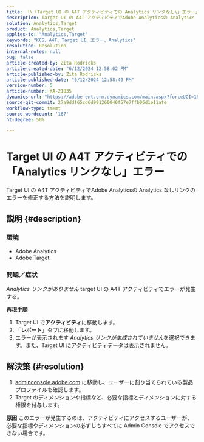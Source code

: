 ```yaml
---
title: 「\「Target UI の A4T アクティビティでの Analytics リンクなし\」エラー」
description: Target UI の A4T アクティビティでAdobe Analyticsの Analytics なしリンクのエラーを修正する方法を説明します。
solution: Analytics,Target
product: Analytics,Target
applies-to: "Analytics,Target"
keywords: "KCS、A4T、Target UI、エラー、Analytics"
resolution: Resolution
internal-notes: null
bug: false
article-created-by: Zita Rodricks
article-created-date: "6/12/2024 12:58:02 PM"
article-published-by: Zita Rodricks
article-published-date: "6/12/2024 12:58:49 PM"
version-number: 5
article-number: KA-21035
dynamics-url: "https://adobe-ent.crm.dynamics.com/main.aspx?forceUCI=1&pagetype=entityrecord&etn=knowledgearticle&id=65826561-bb28-ef11-840b-000d3a372703"
source-git-commit: 27a9ddf65cd6d991260040f57e7ffb06d1e11afe
workflow-type: tm+mt
source-wordcount: '167'
ht-degree: 50%

---
```


# Target UI の A4T アクティビティでの「Analytics リンクなし」エラー


Target UI の A4T アクティビティでAdobe Analyticsの Analytics なしリンクのエラーを修正する方法を説明します。

## 説明 {#description}


### <b>環境</b>

- Adobe Analytics
- Adobe Target




### <b>問題／症状</b>

*Analytics リンクがありません* target UI の A4T アクティビティでエラーが発生する。



<b>再現手順</b>

1.  Target UI で<b>アクティビティ</b>に移動します。
2. 「<b>レポート</b>」タブに移動します。
3. エラーが表示されます *Analytics リンクが生成されていません*&#x200B;を選択できます。また、Target UI にアクティビティデータは表示されません。



## 解決策 {#resolution}


1. [adminconsole.adobe.com](https://adminconsole.adobe.com/) に移動し、ユーザーに割り当てられている製品プロファイルを確認します。
2. Target のディメンションや指標など、必要な指標とディメンションに対する権限を付与します。



<b>原因</b>
このエラーが発生するのは、アクティビティにアクセスするユーザーが、必要な指標やディメンションの必ずしもすべてに Admin Console でアクセスできない場合です。
